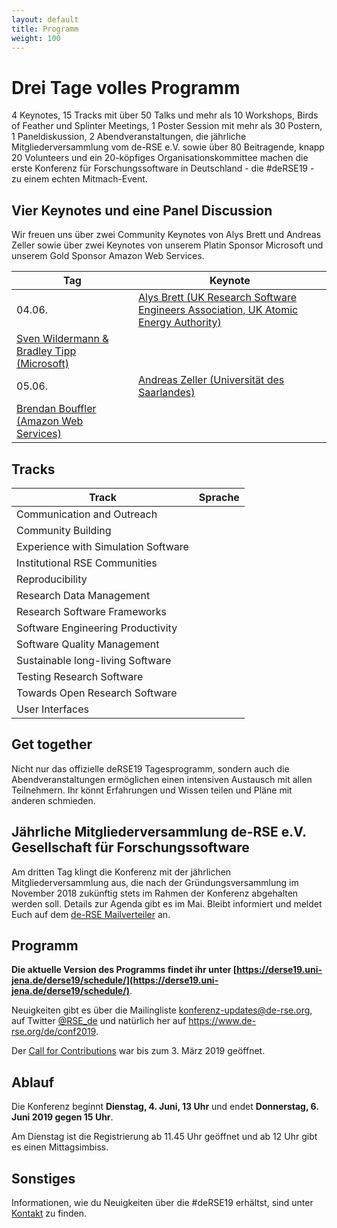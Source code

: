 ```yaml
--- 
layout: default 
title: Programm
weight: 100
---
```



# Drei Tage volles Programm

4 Keynotes, 15 Tracks mit über 50 Talks und mehr als 10 Workshops, Birds of Feather und Splinter Meetings, 1 Poster Session mit mehr als 30 Postern, 1 Paneldiskussion, 2 Abendveranstaltungen, die jährliche Mitgliederversammlung vom de-RSE e.V. sowie über 80 Beitragende, knapp 20 Volunteers und ein 20-köpfiges Organisationskommittee machen die erste Konferenz für Forschungssoftware in Deutschland - die #deRSE19 - zu einem echten Mitmach-Event.

## Vier Keynotes und eine Panel Discussion

Wir freuen uns über zwei Community Keynotes von Alys Brett und Andreas Zeller sowie über zwei Keynotes von unserem Platin Sponsor Microsoft und unserem Gold Sponsor Amazon Web Services.

Tag | Keynote
-- | --
04.06. | [Alys Brett (UK Research Software Engineers Association, UK Atomic Energy Authority)](https://derse19.uni-jena.de/derse19/talk/ZD3B3K/)
 | [Sven Wildermann & Bradley Tipp (Microsoft)](https://derse19.uni-jena.de/derse19/talk/PCQSRY/)
05.06. | [Andreas Zeller (Universität des Saarlandes)](https://derse19.uni-jena.de/derse19/talk/ZCYXEM/)
 | [Brendan Bouffler (Amazon Web Services)](https://derse19.uni-jena.de/derse19/talk/CQ7KEC/)

## Tracks

Track | Sprache
-- | --
Communication and Outreach | 
Community Building | 
Experience with Simulation Software | 
Institutional RSE Communities | 
Reproducibility | 
Research Data Management | 
Research Software Frameworks | 
Software Engineering Productivity | 
Software Quality Management | 
Sustainable long-living Software | 
Testing Research Software | 
Towards Open Research Software | 
User Interfaces | 

## Get together

Nicht nur das offizielle deRSE19 Tagesprogramm, sondern auch die Abendveranstaltungen ermöglichen einen intensiven Austausch mit allen Teilnehmern. Ihr könnt Erfahrungen und Wissen teilen und Pläne mit anderen schmieden.

## Jährliche Mitgliederversammlung de-RSE e.V. Gesellschaft für Forschungssoftware

Am dritten Tag klingt die Konferenz mit der jährlichen Mitgliederversammlung aus, die nach der Gründungsversammlung im November 2018 zukünftig stets im Rahmen der Konferenz abgehalten werden soll. Details zur Agenda gibt es im Mai. Bleibt informiert und meldet Euch auf dem [de-RSE Mailverteiler](../join.html) an.

## Programm

**Die aktuelle Version des Programms findet ihr unter [https://derse19.uni-jena.de/derse19/schedule/](https://derse19.uni-jena.de/derse19/schedule/)**.

Neuigkeiten gibt es über die Mailingliste [konferenz-updates@de-rse.org](https://ml06.ispgateway.de/mailman/listinfo/konferenz-updates_de-rse.org), auf Twitter [@RSE_de](https://twitter.com/RSE_de) und natürlich her auf <https://www.de-rse.org/de/conf2019>.

Der [Call for Contributions](call.html) war bis zum 3. März 2019 geöffnet.

## Ablauf

Die Konferenz beginnt **Dienstag, 4. Juni, 13 Uhr** und endet **Donnerstag, 6. Juni 2019 gegen 15 Uhr**.

Am Dienstag ist die Registrierung ab 11.45 Uhr geöffnet und ab 12 Uhr gibt es einen Mittagsimbiss.

## Sonstiges

Informationen, wie du Neuigkeiten über die #deRSE19 erhältst, sind unter [Kontakt](contact.html) zu finden.
